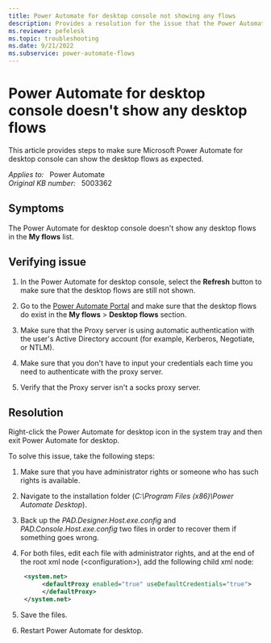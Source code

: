 ```yaml
---
title: Power Automate for desktop console not showing any flows
description: Provides a resolution for the issue that the Power Automate for desktop console doesn't show any desktop flows.
ms.reviewer: pefelesk
ms.topic: troubleshooting
ms.date: 9/21/2022
ms.subservice: power-automate-flows
---
```

# Power Automate for desktop console doesn't show any desktop flows

This article provides steps to make sure Microsoft Power Automate for desktop console can show the desktop flows as expected.

_Applies to:_ &nbsp; Power Automate  
_Original KB number:_ &nbsp; 5003362

## Symptoms

The Power Automate for desktop console doesn't show any desktop flows in the **My flows** list.

## Verifying issue

1. In the Power Automate for desktop console, select the **Refresh** button to make sure that the desktop flows are still not shown.

2. Go to the [Power Automate Portal](https://flow.microsoft.com) and make sure that the desktop flows do exist in the **My flows** > **Desktop flows** section.

3. Make sure that the Proxy server is using automatic authentication with the user's Active Directory account (for example, Kerberos, Negotiate, or NTLM).

4. Make sure that you don't have to input your credentials each time you need to authenticate with the proxy server.

5. Verify that the Proxy server isn't a socks proxy server.

## Resolution

Right-click the Power Automate for desktop icon in the system tray and then exit Power Automate for desktop.

To solve this issue, take the following steps:

1. Make sure that you have administrator rights or someone who has such rights is available.
2. Navigate to the installation folder (_C:\Program Files (x86)\Power Automate Desktop_).
3. Back up the _PAD.Designer.Host.exe.config_ and _PAD.Console.Host.exe.config_ two files in order to recover them if something goes wrong.

4. For both files, edit each file with administrator rights, and at the end of the root xml node (\<configuration>), add the following child xml node:

    ```xml
     <system.net>
          <defaultProxy enabled="true" useDefaultCredentials="true"> 
          </defaultProxy> 
     </system.net>
    ```

5. Save the files.
6. Restart Power Automate for desktop.
